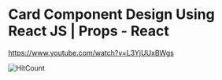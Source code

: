 # Card Component Design Using React JS | Props - React
https://www.youtube.com/watch?v=L3YjUUxBWgs

![HitCount](https://i.ytimg.com/vi/L3YjUUxBWgs/maxresdefault.jpg)